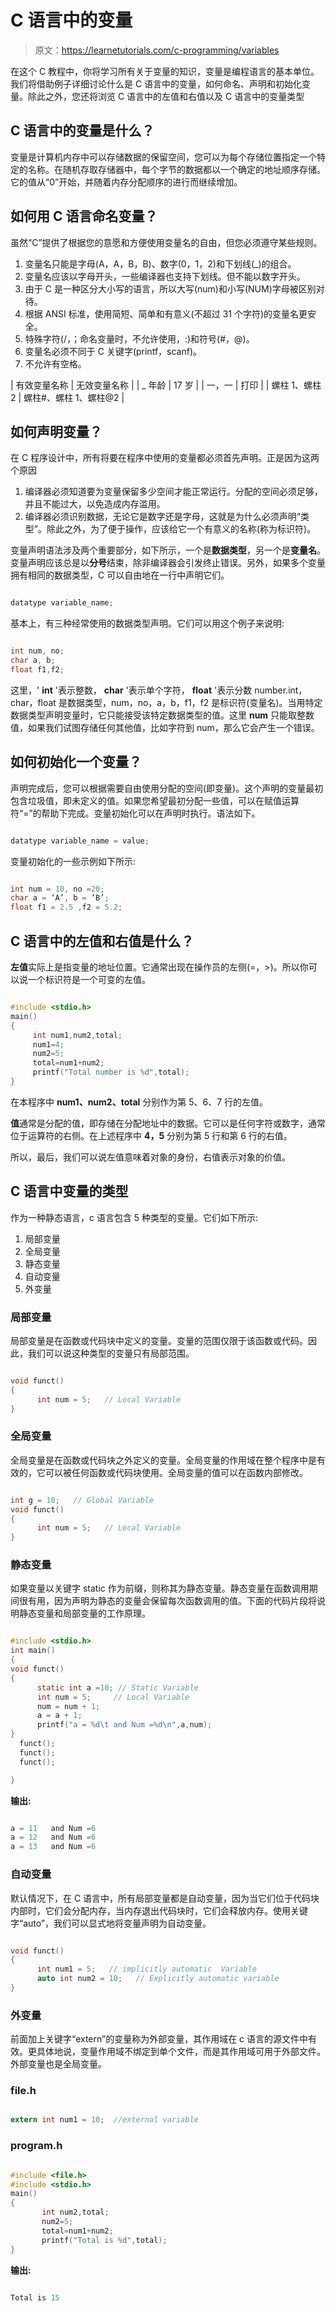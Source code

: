 # C 语言中的变量

> 原文：<https://learnetutorials.com/c-programming/variables>

在这个 C 教程中，你将学习所有关于变量的知识，变量是编程语言的基本单位。我们将借助例子详细讨论什么是 C 语言中的变量，如何命名、声明和初始化变量。除此之外，您还将浏览 C 语言中的左值和右值以及 C 语言中的变量类型

## C 语言中的变量是什么？

变量是计算机内存中可以存储数据的保留空间，您可以为每个存储位置指定一个特定的名称。在随机存取存储器中，每个字节的数据都以一个确定的地址顺序存储。它的值从“0”开始，并随着内存分配顺序的进行而继续增加。

## 如何用 C 语言命名变量？

虽然“C”提供了根据您的意愿和方便使用变量名的自由，但您必须遵守某些规则。

1.  变量名只能是字母(A，A，B，B)、数字(0，1，2)和下划线(_)的组合。
2.  变量名应该以字母开头，一些编译器也支持下划线。但不能以数字开头。
3.  由于 C 是一种区分大小写的语言，所以大写(num)和小写(NUM)字母被区别对待。
4.  根据 ANSI 标准，使用简短、简单和有意义(不超过 31 个字符)的变量名更安全。
5.  特殊字符(/，；命名变量时，不允许使用，:)和符号(#，@)。
6.  变量名必须不同于 C 关键字(printf，scanf)。
7.  不允许有空格。

| 有效变量名称 | 无效变量名称 |
| _ 年龄 | 17 岁 |
| 一，一 | 打印 |
| 螺柱 1、螺柱 2 | 螺柱#、螺柱 1、螺柱@2 |

## 如何声明变量？

在 C 程序设计中，所有将要在程序中使用的变量都必须首先声明。正是因为这两个原因

1.  编译器必须知道要为变量保留多少空间才能正常运行。分配的空间必须足够，并且不能过大，以免造成内存滥用。
2.  编译器必须识别数据，无论它是数字还是字母，这就是为什么必须声明“类型”。除此之外，为了便于操作，应该给它一个有意义的名称(称为标识符)。

变量声明语法涉及两个重要部分，如下所示，一个是**数据类型**，另一个是**变量名**。变量声明应该总是以**分号**结束，除非编译器会引发终止错误。另外，如果多个变量拥有相同的数据类型，C 可以自由地在一行中声明它们。

```c

datatype variable_name; 

```

基本上，有三种经常使用的数据类型声明。它们可以用这个例子来说明:

```c

int num, no; 
char a, b; 
float f1,f2; 

```

这里，' **int** '表示整数， **char** '表示单个字符， **float** '表示分数 number.int，char，float 是数据类型，num，no，a，b，f1，f2 是标识符(变量名)。当用特定数据类型声明变量时，它只能接受该特定数据类型的值。这里 **num** 只能取整数值，如果我们试图存储任何其他值，比如字符到 num，那么它会产生一个错误。

## 如何初始化一个变量？

声明完成后，您可以根据需要自由使用分配的空间(即变量)。这个声明的变量最初包含垃圾值，即未定义的值。如果您希望最初分配一些值，可以在赋值运算符“=”的帮助下完成。变量初始化可以在声明时执行。语法如下。

```c

datatype variable_name = value;

```

变量初始化的一些示例如下所示:

```c

int num = 10, no =20; 
char a = ‘A’, b = ‘B’; 
float f1 = 2.5 ,f2 = 5.2;

```

## C 语言中的左值和右值是什么？

**左值**实际上是指变量的地址位置。它通常出现在操作员的左侧(=，>)。所以你可以说一个标识符是一个可变的左值。

```c

#include <stdio.h>
main()
{
     int num1,num2,total;
     num1=4;
     num2=5;
     total=num1+num2;
     printf("Total number is %d",total);
} 

```

在本程序中 **num1、num2、total** 分别作为第 5、6、7 行的左值。

**值**通常是分配的值，即存储在分配地址中的数据。它可以是任何字符或数字，通常位于运算符的右侧。在上述程序中 **4，5** 分别为第 5 行和第 6 行的右值。

所以，最后，我们可以说左值意味着对象的身份，右值表示对象的价值。

## C 语言中变量的类型

作为一种静态语言，c 语言包含 5 种类型的变量。它们如下所示:

1.  局部变量
2.  全局变量
3.  静态变量
4.  自动变量
5.  外变量

### 局部变量

局部变量是在函数或代码块中定义的变量。变量的范围仅限于该函数或代码。因此，我们可以说这种类型的变量只有局部范围。

```c

void funct()
{
      int num = 5;   // Local Variable 
} 

```

### 全局变量

全局变量是在函数或代码块之外定义的变量。全局变量的作用域在整个程序中是有效的，它可以被任何函数或代码块使用。全局变量的值可以在函数内部修改。

```c

int g = 10;   // Global Variable
void funct()
{
      int num = 5;   // Local Variable 
} 

```

### 静态变量

如果变量以关键字 static 作为前缀，则称其为静态变量。静态变量在函数调用期间很有用，因为声明为静态的变量会保留每次函数调用的值。下面的代码片段将说明静态变量和局部变量的工作原理。

```c

#include <stdio.h>
int main()
{
void funct()
{
      static int a =10; // Static Variable
      int num = 5;     // Local Variable
      num = num + 1;
      a = a + 1;
      printf("a = %d\t and Num =%d\n",a,num);
}
  funct();
  funct();
  funct();

}

```

**输出:**

```c

a = 11   and Num =6
a = 12   and Num =6
a = 13   and Num =6 
```

### 自动变量

默认情况下，在 C 语言中，所有局部变量都是自动变量，因为当它们位于代码块内部时，它们会分配内存，当内存退出代码块时，它们会释放内存。使用关键字“auto”，我们可以显式地将变量声明为自动变量。

```c

void funct()
{
      int num1 = 5;   // implicitly automatic  Variable 
      auto int num2 = 10;   // Explicitly automatic variable
} 

```

### 外变量

前面加上关键字“extern”的变量称为外部变量，其作用域在 c 语言的源文件中有效。更具体地说，变量作用域不绑定到单个文件，而是其作用域可用于外部文件。外部变量也是全局变量。

### file.h

```c

extern int num1 = 10;  //external variable 

```

### program.h

```c

#include <file.h>
#include <stdio.h>
main()
{
       int num2,total;
       num2=5;
       total=num1+num2;
       printf("Total is %d",total);
} 

```

**输出:**

```c

Total is 15 
```
